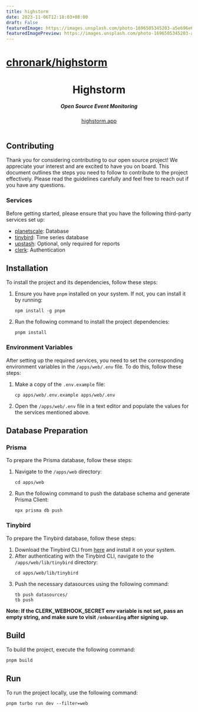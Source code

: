 ```yaml
---
title: highstorm
date: 2023-11-06T12:18:03+08:00
draft: False
featuredImage: https://images.unsplash.com/photo-1696505345203-a5e696e65e4b?ixid=M3w0NjAwMjJ8MHwxfHJhbmRvbXx8fHx8fHx8fDE2OTkyNDQxMzN8&ixlib=rb-4.0.3
featuredImagePreview: https://images.unsplash.com/photo-1696505345203-a5e696e65e4b?ixid=M3w0NjAwMjJ8MHwxfHJhbmRvbXx8fHx8fHx8fDE2OTkyNDQxMzN8&ixlib=rb-4.0.3
---
```


# [chronark/highstorm](https://github.com/chronark/highstorm)

<div align="center">
    <h1 align="center">Highstorm</h1>
    <h5>Open Source Event Monitoring</h5>
</div>

<div align="center">
  <a href="https://highstorm.app?ref=github">highstorm.app</a>
</div>
<br/>

## Contributing

Thank you for considering contributing to our open source project! We appreciate your interest and are excited to have you on board. This document outlines the steps you need to follow to contribute to the project effectively. Please read the guidelines carefully and feel free to reach out if you have any questions.

### Services

Before getting started, please ensure that you have the following third-party services set up:

- [planetscale](https://planetscale.com?ref=highstorm): Database
- [tinybird](https://www.tinybird.co?ref=highstorm): Time series database
- [upstash](https://upstash.com/qstash?ref=highstorm): Optional, only required for reports
- [clerk](https://clerk.com?ref=highstorm): Authentication

## Installation

To install the project and its dependencies, follow these steps:

1.  Ensure you have `pnpm` installed on your system. If not, you can install it by running:

    ```sh-session
    npm install -g pnpm
    ```

2.  Run the following command to install the project dependencies:
    ```sh-session
    pnpm install
    ```

### Environment Variables

After setting up the required services, you need to set the corresponding environment variables in the `/apps/web/.env` file. To do this, follow these steps:

1.  Make a copy of the `.env.example` file:
    ```sh-session
    cp apps/web/.env.example apps/web/.env
    ```
2.  Open the `/apps/web/.env` file in a text editor and populate the values for the services mentioned above.

## Database Preparation

### Prisma

To prepare the Prisma database, follow these steps:

1.  Navigate to the `/apps/web` directory:
    ```sh-session
    cd apps/web
    ```
2.  Run the following command to push the database schema and generate Prisma Client:
    ```sh-session
    npx prisma db push
    ```

### Tinybird

To prepare the Tinybird database, follow these steps:

1.  Download the Tinybird CLI from [here](https://www.tinybird.co/docs/cli.html) and install it on your system.
2.  After authenticating with the Tinybird CLI, navigate to the `/apps/web/lib/tinybird` directory:
    ```sh-session
    cd apps/web/lib/tinybird
    ```
3.  Push the necessary datasources using the following command:
    ```sh-session
    tb push datasources/
    tb push
    ```

**Note: If the CLERK_WEBHOOK_SECRET env variable is not set, pass an empty string, and make sure to visit `/onboarding` after signing up.**

## Build

To build the project, execute the following command:

```sh-session
pnpm build
```

## Run

To run the project locally, use the following command:

```sh-session
pnpm turbo run dev --filter=web
```
